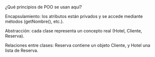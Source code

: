 ¿Qué principios de POO se usan aquí?

Encapsulamiento: los atributos están privados y se accede mediante métodos (getNombre(), etc.).

Abstracción: cada clase representa un concepto real (Hotel, Cliente, Reserva).

Relaciones entre clases: Reserva contiene un objeto Cliente, y Hotel una lista de Reserva.
